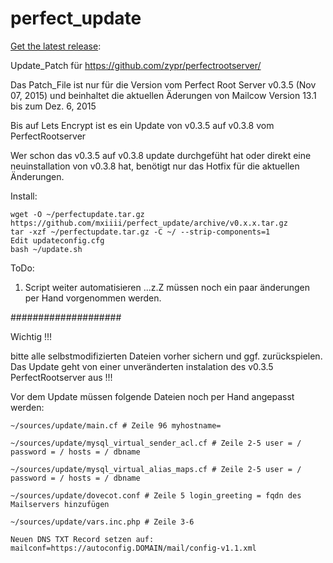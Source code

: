 # perfect_update
[Get the latest release](https://github.com/mxiiii/perfect_update/releases/latest "Latest Release"): 

Update_Patch für https://github.com/zypr/perfectrootserver/

Das Patch_File ist nur für die Version vom Perfect Root Server v0.3.5 (Nov 07, 2015) und beinhaltet die aktuellen Äderungen von Mailcow Version 13.1 bis zum Dez. 6, 2015

Bis auf Lets Encrypt ist es ein Update von v0.3.5 auf v0.3.8 vom PerfectRootserver

Wer schon das v0.3.5 auf v0.3.8 update durchgefüht hat oder direkt eine neuinstallation von v0.3.8 hat, benötigt nur das Hotfix für die aktuellen Änderungen.

Install:
```
wget -O ~/perfectupdate.tar.gz https://github.com/mxiiii/perfect_update/archive/v0.x.x.tar.gz
tar -xzf ~/perfectupdate.tar.gz -C ~/ --strip-components=1
Edit updateconfig.cfg
bash ~/update.sh
```

ToDo: 
1. Script weiter automatisieren ...z.Z müssen noch ein paar änderungen per Hand vorgenommen werden.


####################

Wichtig !!!

bitte alle selbstmodifizierten Dateien vorher sichern und ggf. zurückspielen. Das Update geht von einer unveränderten instalation des v0.3.5 PerfectRootserver aus !!!

Vor dem Update müssen folgende Dateien noch per Hand angepasst werden:
```
~/sources/update/main.cf # Zeile 96 myhostname=
```
```
~/sources/update/mysql_virtual_sender_acl.cf # Zeile 2-5 user = / password = / hosts = / dbname
```
```
~/sources/update/mysql_virtual_alias_maps.cf # Zeile 2-5 user = / password = / hosts = / dbname
```
```
~/sources/update/dovecot.conf # Zeile 5 login_greeting = fqdn des Mailservers hinzufügen
```
```
~/sources/update/vars.inc.php # Zeile 3-6 
```
```
Neuen DNS TXT Record setzen auf: mailconf=https://autoconfig.DOMAIN/mail/config-v1.1.xml 
```
